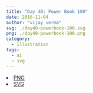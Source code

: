 ```yaml
---
title: "Day 40: Power Book 100"
date: 2016-11-04
author: "vijay verma"
svg: ./day40-powerbook-100.svg
png: ./day40-powerbook-100.png
category:
  - illustration
tags:
  - ai
  - svg
---
```

<li><a href="./day40-powerbook-100.png" download className="btn-png">PNG</a></li>
<li><a href="./day40-powerbook-100.svg" download className="btn-svg">SVG</a></li>
